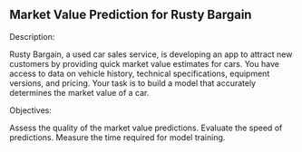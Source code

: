 ## Market Value Prediction for Rusty Bargain

Description:

Rusty Bargain, a used car sales service, is developing an app to attract new customers by providing quick market value estimates for cars. You have access to data on vehicle history, technical specifications, equipment versions, and pricing. Your task is to build a model that accurately determines the market value of a car.

Objectives:

Assess the quality of the market value predictions.
Evaluate the speed of predictions.
Measure the time required for model training.
